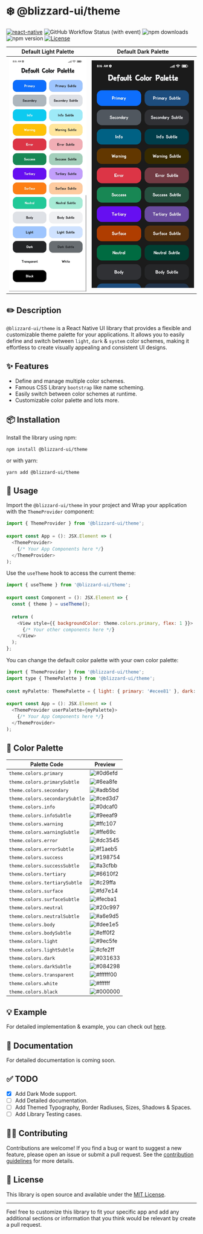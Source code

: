 # ❄️ @blizzard-ui/theme

[![react-native](https://img.shields.io/badge/React_Native-20232A?style=for-the-badge&logo=react&logoColor=61DAFB)](https://reactnative.dev)
![GitHub Workflow Status (with event)](https://img.shields.io/github/actions/workflow/status/blizzard-ui/theme/ci.yml?style=for-the-badge)
![npm downloads](https://img.shields.io/npm/dm/%40blizzard-ui/theme?style=for-the-badge)
![npm version](https://img.shields.io/npm/v/%40blizzard-ui/theme?style=for-the-badge)
[![License](https://img.shields.io/badge/license-MIT-blue?style=for-the-badge)](https://github.com/your-username/blizzard-ui/theme/blob/main/LICENSE)

| Default Light Palette            | Default Dark Palette           |
| -------------------------------- | ------------------------------ |
| ![light](./screenshot_light.jpg) | ![dark](./screenshot_dark.jpg) |

## ✏️ Description

`@blizzard-ui/theme` is a React Native UI library that provides a flexible and customizable theme palette for your applications. It allows you to easily define and switch between `light`, `dark` & `system` color schemes, making it effortless to create visually appealing and consistent UI designs.

## ✨ Features

- Define and manage multiple color schemes.
- Famous CSS Library `bootstrap` like name scheming.
- Easily switch between color schemes at runtime.
- Customizable color palette and lots more.

## 📦 Installation

Install the library using npm:

```shell
npm install @blizzard-ui/theme
```

or with yarn:

```shell
yarn add @blizzard-ui/theme
```

## 🚀 Usage

Import the `@blizzard-ui/theme` in your project and Wrap your application with the `ThemeProvider` component:

```javascript
import { ThemeProvider } from '@blizzard-ui/theme';

export const App = (): JSX.Element => (
  <ThemeProvider>
    {/* Your App Components here */}
  </ThemeProvider>
);
```

Use the `useTheme` hook to access the current theme:

```javascript
import { useTheme } from '@blizzard-ui/theme';

export const Component = (): JSX.Element => {
  const { theme } = useTheme();

  return (
    <View style={{ backgroundColor: theme.colors.primary, flex: 1 }}>
      {/* Your other components here */}
    </View>
  );
};
```

You can change the default color palette with your own color palette:

```javascript
import { ThemeProvider } from '@blizzard-ui/theme';
import type { ThemePalette } from '@blizzard-ui/theme';

const myPalette: ThemePalette = { light: { primary: '#ecee81' }, dark: { primary: '#ebe76c' } };

export const App = (): JSX.Element => (
  <ThemeProvider userPalette={myPalette}>
    {/* Your App Components here */}
  </ThemeProvider>
);
```

## 💄 Color Palette

| Palette Code                   | Preview                                                        |
| ------------------------------ | -------------------------------------------------------------- |
| `theme.colors.primary`         | ![#0d6efd](https://place-hold.it/150x22/0d6efd/ffffff&text=)   |
| `theme.colors.primarySubtle`   | ![#6ea8fe](https://place-hold.it/150x22/6ea8fe/ffffff&text=)   |
| `theme.colors.secondary`       | ![#adb5bd](https://place-hold.it/150x22/adb5bd/ffffff&text=)   |
| `theme.colors.secondarySubtle` | ![#ced3d7](https://place-hold.it/150x22/ced3d7/ffffff&text=)   |
| `theme.colors.info`            | ![#0dcaf0](https://place-hold.it/150x22/0dcaf0/ffffff&text=)   |
| `theme.colors.infoSubtle`      | ![#9eeaf9](https://place-hold.it/150x22/9eeaf9/ffffff&text=)   |
| `theme.colors.warning`         | ![#ffc107](https://place-hold.it/150x22/ffc107/ffffff&text=)   |
| `theme.colors.warningSubtle`   | ![#ffe69c](https://place-hold.it/150x22/ffe69c/ffffff&text=)   |
| `theme.colors.error`           | ![#dc3545](https://place-hold.it/150x22/dc3545/ffffff&text=)   |
| `theme.colors.errorSubtle`     | ![#f1aeb5](https://place-hold.it/150x22/f1aeb5/ffffff&text=)   |
| `theme.colors.success`         | ![#198754](https://place-hold.it/150x22/198754/ffffff&text=)   |
| `theme.colors.successSubtle`   | ![#a3cfbb](https://place-hold.it/150x22/a3cfbb/ffffff&text=)   |
| `theme.colors.tertiary`        | ![#6610f2](https://place-hold.it/150x22/6610f2/ffffff&text=)   |
| `theme.colors.tertiarySubtle`  | ![#c29ffa](https://place-hold.it/150x22/c29ffa/ffffff&text=)   |
| `theme.colors.surface`         | ![#fd7e14](https://place-hold.it/150x22/fd7e14/ffffff&text=)   |
| `theme.colors.surfaceSubtle`   | ![#fecba1](https://place-hold.it/150x22/fecba1/ffffff&text=)   |
| `theme.colors.neutral`         | ![#20c997](https://place-hold.it/150x22/20c997/ffffff&text=)   |
| `theme.colors.neutralSubtle`   | ![#a6e9d5](https://place-hold.it/150x22/a6e9d5/ffffff&text=)   |
| `theme.colors.body`            | ![#dee1e5](https://place-hold.it/150x22/dee1e5/ffffff&text=)   |
| `theme.colors.bodySubtle`      | ![#eff0f2](https://place-hold.it/150x22/eff0f2/ffffff&text=)   |
| `theme.colors.light`           | ![#9ec5fe](https://place-hold.it/150x22/9ec5fe/ffffff&text=)   |
| `theme.colors.lightSubtle`     | ![#cfe2ff](https://place-hold.it/150x22/cfe2ff/ffffff&text=)   |
| `theme.colors.dark`            | ![#031633](https://place-hold.it/150x22/031633/ffffff&text=)   |
| `theme.colors.darkSubtle`      | ![#084298](https://place-hold.it/150x22/084298/ffffff&text=)   |
| `theme.colors.transparent`     | ![#ffffff00](https://place-hold.it/150x22/ffffff/ffffff&text=) |
| `theme.colors.white`           | ![#ffffff](https://place-hold.it/150x22/ffffff/ffffff&text=)   |
| `theme.colors.black`           | ![#000000](https://place-hold.it/150x22/000000/ffffff&text=)   |

## 💡 Example

For detailed implementation & example, you can check out [here](https://github.com/blizzard-ui/theme/tree/main/example).

## 📖 Documentation

For detailed documentation is coming soon.

## ✅ TODO

- [x] Add Dark Mode support.
- [ ] Add Detailed documentation.
- [ ] Add Themed Typography, Border Radiuses, Sizes, Shadows & Spaces.
- [ ] Add Library Testing cases.

## 🤝🏻 Contributing

Contributions are welcome! If you find a bug or want to suggest a new feature, please open an issue or submit a pull request. See the [contribution guidelines](https://github.com/blizzard-ui/theme/blob/main/CONTRIBUTING.md) for more details.

## 📃 License

This library is open source and available under the [MIT License](https://github.com/blizzard-ui/theme/blob/main/LICENSE).

---

Feel free to customize this library to fit your specific app and add any additional sections or information that you think would be relevant by create a pull request.
